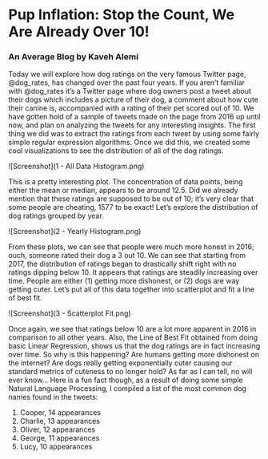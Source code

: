 # Pup Inflation: Stop the Count, We Are Already Over 10!
### An Average Blog by Kaveh Alemi

Today we will explore how dog ratings on the very famous Twitter page, @dog_rates, has changed over the past four years. If you aren’t familiar with @dog_rates it’s a Twitter page where dog owners post a tweet about their dogs which includes a picture of their dog, a comment about how cute their canine is, accompanied with a rating of their pet scored out of 10. We have gotten hold of a sample of tweets made on the page from 2016 up until now, and plan on analyzing the tweets for any interesting insights. The first thing we did was to extract the ratings from each tweet by using some fairly simple regular expression algorithms. Once we did this, we created some cool visualizations to see the distribution of all of the dog ratings.

![Screenshot](1 - All Data Histogram.png)

This is a pretty interesting plot. The concentration of data points, being either the mean or median, appears to be around 12.5. Did we already mention that these ratings are supposed to be out of 10; it’s very clear that some people are cheating, 1577 to be exact! Let’s explore the distribution of dog ratings grouped by year.

![Screenshot](2 - Yearly Histogram.png)

From these plots, we can see that people were much more honest in 2016; ouch, someone rated their dog a 3 out 10. We can see that starting from 2017, the distribution of ratings began to drastically shift right with no ratings dipping below 10. It appears that ratings are steadily increasing over time. People are either (1) getting more dishonest, or (2) dogs are way getting cuter. Let’s put all of this data together into scatterplot and fit a line of best fit.

![Screenshot](3 - Scatterplot Fit.png)

Once again, we see that ratings below 10 are a lot more apparent in 2016 in comparison to all other years. Also, the Line of Best Fit obtained from doing basic Linear Regression, shows us that the dog ratings are in fact increasing over time. So why is this happening? Are humans getting more dishonest on the internet? Are dogs really getting exponentially cuter causing our standard metrics of cuteness to no longer hold? As far as I can tell, no will ever know… Here is a fun fact though, as a result of doing some simple Natural Language Processing, I compiled a list of the most common dog names found in the tweets:

1)	Cooper, 14 appearances
2)	Charlie, 13 appearances
3)	Oliver, 12 appearances
4)	George, 11 appearances
5)	Lucy,	10 appearances
